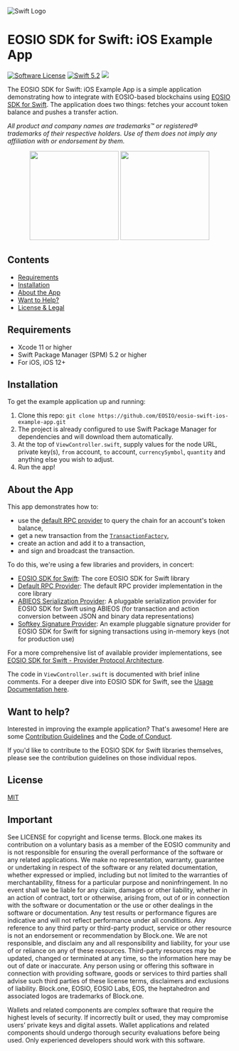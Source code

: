 ![Swift Logo](https://raw.githubusercontent.com/EOSIO/eosio-swift-ios-example-app/master/img/swift-logo.png)
# EOSIO SDK for Swift: iOS Example App


[![Software License](https://img.shields.io/badge/license-MIT-lightgrey.svg)](https://github.com/EOSIO/eosio-swift-ios-example-app/blob/master/LICENSE)
[![Swift 5.2](https://img.shields.io/badge/Language-Swift_5.2-orange.svg)](https://swift.org)
![](https://img.shields.io/badge/Deployment%20Target-iOS%2012-blue.svg)

The EOSIO SDK for Swift: iOS Example App is a simple application demonstrating how to integrate with EOSIO-based blockchains using [EOSIO SDK for Swift](https://github.com/EOSIO/eosio-swift). The application does two things: fetches your account token balance and pushes a transfer action.

*All product and company names are trademarks™ or registered® trademarks of their respective holders. Use of them does not imply any affiliation with or endorsement by them.*

<p align="center">
  <img src="https://raw.githubusercontent.com/EOSIO/eosio-swift-ios-example-app/master/img/cap1.png" width="200" />
  <span> </span>
  <img src="https://raw.githubusercontent.com/EOSIO/eosio-swift-ios-example-app/master/img/cap2.png" width="200" />
</p>

## Contents

- [Requirements](#requirements)
- [Installation](#installation)
- [About the App](#about-the-app)
- [Want to Help?](#want-to-help)
- [License & Legal](#license)

## Requirements

* Xcode 11 or higher
* Swift Package Manager (SPM) 5.2 or higher
* For iOS, iOS 12+

## Installation

To get the example application up and running:

1. Clone this repo: `git clone https://github.com/EOSIO/eosio-swift-ios-example-app.git`
1. The project is already configured to use Swift Package Manager for dependencies and will download them automatically.
1. At the top of `ViewController.swift`, supply values for the node URL, private key(s), `from` account, `to` account, `currencySymbol`, `quantity` and anything else you wish to adjust.
1. Run the app!

## About the App

This app demonstrates how to:

* use the [default RPC provider](https://github.com/EOSIO/eosio-swift/tree/master#rpc-using-the-default-rpc-provider) to query the chain for an account's token balance,
* get a new transaction from the [`TransactionFactory`](https://github.com/EOSIO/eosio-swift/tree/master#the-transaction-factory),
* create an action and add it to a transaction,
* and sign and broadcast the transaction.

To do this, we're using a few libraries and providers, in concert:

* [EOSIO SDK for Swift](https://github.com/EOSIO/eosio-swift): The core EOSIO SDK for Swift library
* [Default RPC Provider](https://github.com/EOSIO/eosio-swift/tree/master#rpc-using-the-default-rpc-provider): The default RPC provider implementation in the core library
* [ABIEOS Serialization Provider](https://github.com/EOSIO/eosio-swift/tree/master#abieos-serialization-provider-usage): A pluggable serialization provider for EOSIO SDK for Swift using ABIEOS (for transaction and action conversion between JSON and binary data representations)
* [Softkey Signature Provider](https://github.com/EOSIO/eosio-swift/tree/master#softkey-signature-provider-usage): An example pluggable signature provider for EOSIO SDK for Swift for signing transactions using in-memory keys (not for production use)

For a more comprehensive list of available provider implementations, see [EOSIO SDK for Swift - Provider Protocol Architecture](https://github.com/EOSIO/eosio-swift/tree/master#provider-protocol-architecture).

The code in `ViewController.swift` is documented with brief inline comments. For a deeper dive into EOSIO SDK for Swift, see the [Usage Documentation here](https://github.com/EOSIO/eosio-swift/tree/master#basic-usage).


## Want to help?

Interested in improving the example application? That's awesome! Here are some [Contribution Guidelines](./CONTRIBUTING.md) and the [Code of Conduct](./CONTRIBUTING.md#conduct).

If you'd like to contribute to the EOSIO SDK for Swift libraries themselves, please see the contribution guidelines on those individual repos.

## License

[MIT](https://github.com/EOSIO/eosio-swift-ios-example-app/blob/master/LICENSE)

## Important

See LICENSE for copyright and license terms.  Block.one makes its contribution on a voluntary basis as a member of the EOSIO community and is not responsible for ensuring the overall performance of the software or any related applications.  We make no representation, warranty, guarantee or undertaking in respect of the software or any related documentation, whether expressed or implied, including but not limited to the warranties of merchantability, fitness for a particular purpose and noninfringement. In no event shall we be liable for any claim, damages or other liability, whether in an action of contract, tort or otherwise, arising from, out of or in connection with the software or documentation or the use or other dealings in the software or documentation. Any test results or performance figures are indicative and will not reflect performance under all conditions.  Any reference to any third party or third-party product, service or other resource is not an endorsement or recommendation by Block.one.  We are not responsible, and disclaim any and all responsibility and liability, for your use of or reliance on any of these resources. Third-party resources may be updated, changed or terminated at any time, so the information here may be out of date or inaccurate.  Any person using or offering this software in connection with providing software, goods or services to third parties shall advise such third parties of these license terms, disclaimers and exclusions of liability.  Block.one, EOSIO, EOSIO Labs, EOS, the heptahedron and associated logos are trademarks of Block.one.

Wallets and related components are complex software that require the highest levels of security.  If incorrectly built or used, they may compromise users’ private keys and digital assets. Wallet applications and related components should undergo thorough security evaluations before being used.  Only experienced developers should work with this software.
